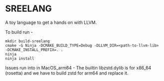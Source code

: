 # SREELANG
A toy language to get a hands on with LLVM.

To build run - 

```
mkdir build-sreelang
cmake -G Ninja -DCMAKE_BUILD_TYPE=Debug -DLLVM_DIR=<path-to-llvm-lib>  -DCMAKE_INSTALL_PREFIX=. .
ninja
ninja install
```

Issues run into in MacOS_arm64 - 
The builtin libzstd.dylib is for x86_64 (rosetta) and we have to build zstd for arm64 and replace it.
